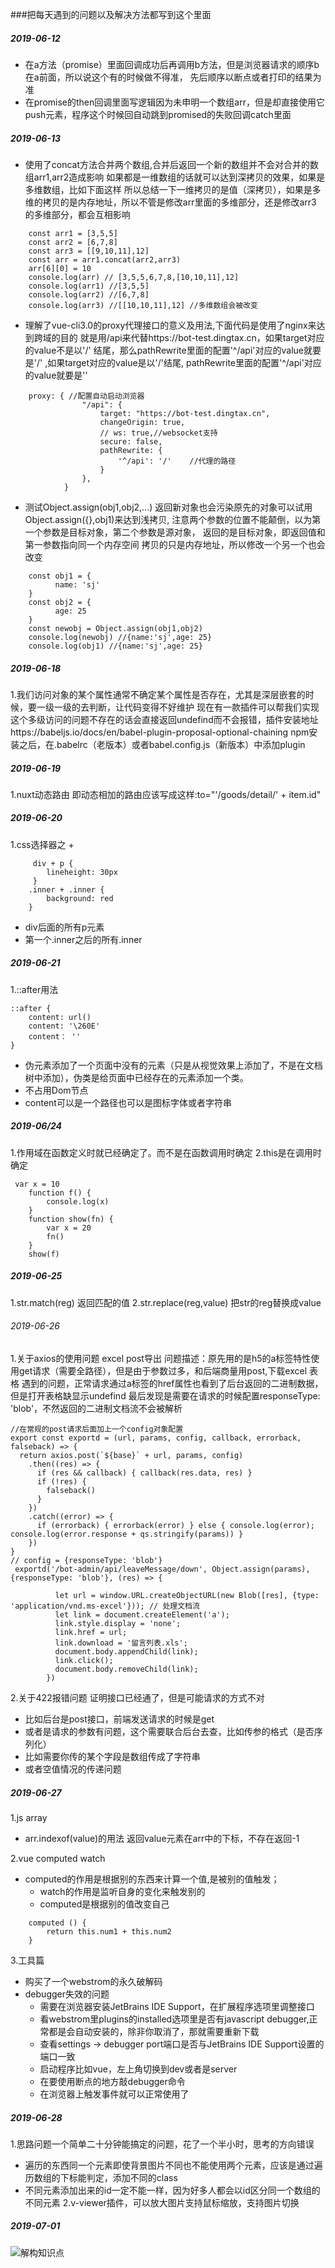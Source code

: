 ###把每天遇到的问题以及解决方法都写到这个里面
##### 2019-06-12
- 在a方法（promise）里面回调成功后再调用b方法，但是浏览器请求的顺序b在a前面，所以说这个有的时候做不得准，
先后顺序以断点或者打印的结果为准
- 在promise的then回调里面写逻辑因为未申明一个数组arr，但是却直接使用它push元素，程序这个时候回自动跳到promised的失败回调catch里面

##### 2019-06-13
- 使用了concat方法合并两个数组,合并后返回一个新的数组并不会对合并的数组arr1,arr2造成影响
如果都是一维数组的话就可以达到深拷贝的效果，如果是多维数组，比如下面这样
所以总结一下一维拷贝的是值（深拷贝），如果是多维的拷贝的是内存地址，所以不管是修改arr里面的多维部分，还是修改arr3
的多维部分，都会互相影响
```
    const arr1 = [3,5,5]
    const arr2 = [6,7,8]
    const arr3 = [[9,10,11],12]
    const arr = arr1.concat(arr2,arr3) 
    arr[6][0] = 10
    console.log(arr) // [3,5,5,6,7,8,[10,10,11],12]
    console.log(arr1) //[3,5,5]
    console.log(arr2) //[6,7,8]
    console.log(arr3) //[[10,10,11],12] //多维数组会被改变
```
- 理解了vue-cli3.0的proxy代理接口的意义及用法,下面代码是使用了nginx来达到跨域的目的
就是用/api来代替https://bot-test.dingtax.cn，如果target对应的value不是以'/'
结尾，那么pathRewrite里面的配置'^/api'对应的value就要是'/' ,如果target对应的value是以'/'结尾,
pathRewrite里面的配置'^/api'对应的value就要是''
```
    proxy: { //配置自动启动浏览器
                "/api": {
                    target: "https://bot-test.dingtax.cn",
                    changeOrigin: true,
                    // ws: true,//websocket支持
                    secure: false,
                    pathRewrite: {
                        '^/api': '/'    //代理的路径
                    }
                },
            }
```
- 测试Object.assign(obj1,obj2,...)
返回新对象也会污染原先的对象可以试用Object.assign({},obj1)来达到浅拷贝,
注意两个参数的位置不能颠倒，以为第一个参数是目标对象，第二个参数是源对象，
返回的是目标对象，即返回值和第一参数指向同一个内存空间
拷贝的只是内存地址，所以修改一个另一个也会改变
```
    const obj1 = {
          name: 'sj'
    }
    const obj2 = {
          age: 25
    }
    const newobj = Object.assign(obj1,obj2)
    console.log(newobj) //{name:'sj',age: 25}
    console.log(obj1) //{name:'sj',age: 25}

```
##### 2019-06-18
1.我们访问对象的某个属性通常不确定某个属性是否存在，尤其是深层嵌套的时候，要一级一级的去判断，让代码变得不好维护
现在有一款插件可以帮我们实现这个多级访问的问题不存在的话会直接返回undefind而不会报错，插件安装地址https://babeljs.io/docs/en/babel-plugin-proposal-optional-chaining
npm安装之后，在.babelrc（老版本）或者babel.config.js（新版本）中添加plugin

##### 2019-06-19
1.nuxt动态路由 即动态相加的路由应该写成这样:to="'/goods/detail/' + item.id"
##### 2019-06-20
1.css选择器之 +
```
     div + p {
        lineheight: 30px
     }   
    .inner + .inner {
        background: red
    }
```
- div后面的所有p元素
- 第一个.inner之后的所有.inner
##### 2019-06-21
1.::after用法
```
::after {
    content: url()
    content: '\260E'
    content： ''
}
```
- 伪元素添加了一个页面中没有的元素（只是从视觉效果上添加了，不是在文档树中添加），伪类是给页面中已经存在的元素添加一个类。
- 不占用Dom节点
- content可以是一个路径也可以是图标字体或者字符串
##### 2019-06/24
1.作用域在函数定义时就已经确定了。而不是在函数调用时确定
2.this是在调用时确定
```
 var x = 10
    function f() {
        console.log(x)
    }
    function show(fn) {
        var x = 20
        fn()
    }
    show(f)
```
##### 2019-06-25
1.str.match(reg) 返回匹配的值
2.str.replace(reg,value) 把str的reg替换成value

###### 2019-06-26
1.关于axios的使用问题 excel post导出
问题描述：原先用的是h5的a标签特性使用get请求（需要全路径），但是由于参数过多，和后端商量用post,下载excel
表格
遇到的问题，正常请求通过a标签的href属性也看到了后台返回的二进制数据，但是打开表格缺显示undefind
最后发现是需要在请求的时候配置responseType: 'blob'，不然返回的二进制文档流不会被解析
```
//在常规的post请求后面加上一个config对象配置
export const exportd = (url, params, config, callback, errorback, falseback) => {
  return axios.post(`${base}` + url, params, config)
    .then((res) => {
      if (res && callback) { callback(res.data, res) }
      if (!res) {
        falseback()
      }
    })
    .catch((error) => {
      if (errorback) { errorback(error) } else { console.log(error); console.log(error.response + qs.stringify(params)) }
    })
}
// config = {responseType: 'blob'}
 exportd('/bot-admin/api/leaveMessage/down', Object.assign(params), {responseType: 'blob'}, (res) => {
         
          let url = window.URL.createObjectURL(new Blob([res], {type: 'application/vnd.ms-excel'})); // 处理文档流
          let link = document.createElement('a');
          link.style.display = 'none';
          link.href = url;
          link.download = '留言列表.xls';
          document.body.appendChild(link);
          link.click();
          document.body.removeChild(link);
        })
```
2.关于422报错问题
证明接口已经通了，但是可能请求的方式不对
- 比如后台是post接口，前端发送请求的时候是get
- 或者是请求的参数有问题，这个需要联合后台去查，比如传参的格式（是否序列化）
- 比如需要你传的某个字段是数组传成了字符串
- 或者空值情况的传递问题
##### 2019-06-27
1.js array
- arr.indexof(value)的用法  返回value元素在arr中的下标，不存在返回-1

2.vue computed watch
- computed的作用是根据别的东西来计算一个值,是被别的值触发；
  - watch的作用是监听自身的变化来触发别的
  - computed是根据别的值改变自己
```
    computed () {
        return this.num1 + this.num2
    }
```
3.工具篇
- 购买了一个webstrom的永久破解码
- debugger失效的问题
    - 需要在浏览器安装JetBrains IDE Support，在扩展程序选项里调整接口
    - 看webstrom里plugins的installed选项里是否有javascript debugger,正常都是会自动安装的，除非你取消了，那就需要重新下载
    - 查看settings -> debugger port端口是否与JetBrains IDE Support设置的端口一致
    - 启动程序比如vue，左上角切换到dev或者是server
    - 在要使用断点的地方敲debugger命令
    - 在浏览器上触发事件就可以正常使用了
##### 2019-06-28
1.思路问题一个简单二十分钟能搞定的问题，花了一个半小时，思考的方向错误
- 遍历的东西同一个元素即使背景图片不同也不能使用两个元素，应该是通过遍历数组的下标能判定，添加不同的class
- 不同元素添加出来的id一定不能一样，因为好多人都会以id区分同一个数组的不同元素
2.v-viewer插件，可以放大图片支持鼠标缩放，支持图片切换
##### 2019-07-01
![解构知识点](../src/assets/mdImages/z-index.png)